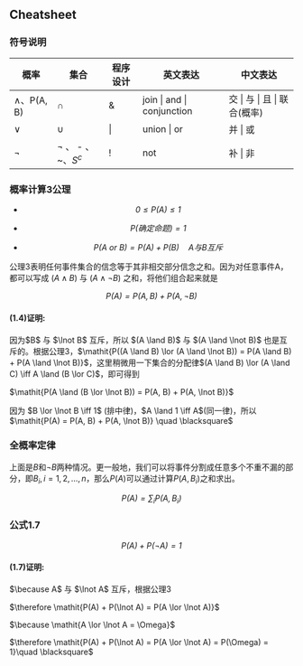 ## Cheatsheet

### 符号说明

| 概率             | 集合                    | 程序设计 | 英文表达                   | 中文表达                     |
| ---------------- | ----------------------- | -------- | -------------------------- | ---------------------------- |
| $\land$、P(A, B) | $\cap$                  | &        | join \| and \| conjunction | 交 \| 与 \| 且 \| 联合(概率) |
| $\lor$           | $\cup$                  | \|       | union \| or                | 并 \| 或                     |
| $\lnot$          | $\lnot$ 、 - 、~、$S^c$ | !        | not                        | 补 \| 非                     |



### 概率计算3公理

* $$\tag{1.1} \mathit{0 \le P(A) \le1}$$

* $$\tag{1.2}\mathit{P(确定命题)  = 1} $$
* $$\tag{1.3}\mathit{P(A\ or\ B) = P(A) + P(B) } \quad A与B互斥$$

公理3表明任何事件集合的信念等于其非相交部分信念之和。因为对任意事件A，都可以写成 $(A \land B)$ 与 $(A \land \lnot B)$ 之和，将他们组合起来就是

$$\tag{1.4}\mathit{P(A) = P(A, B) + P(A, \lnot B)}$$ 

<div class="alert alert-success" role="alert">
  <h4 class="alert-heading">(1.4)证明:</h4>
    <p>因为$B$ 与 $\lnot B$ 互斥，所以 $(A \land B)$ 与 $(A \land \lnot B)$ 也是互斥的。根据公理3，$\mathit{P((A \land B) \lor (A \land \lnot B)) = P(A \land B) + P(A \land \lnot B)}$，这里稍微用一下集合的分配律$(A \land B) \lor (A \land C) \iff A \land (B \lor C)$，即可得到</p>
    <p>$\mathit{P(A \land (B \lor \lnot B)) = P(A, B) + P(A, \lnot B)}$</p>
	<p>因为 $B \lor \lnot B \iff 1$ (排中律)，$A \land 1 \iff A$(同一律)，所以 $\mathit{P(A) = P(A, B) + P(A, \lnot B)} \quad \blacksquare$</p>
</div>


### 全概率定律

上面是$B$和$\lnot B$两种情况。更一般地，我们可以将事件分割成任意多个不重不漏的部分，即$B_i, i=1, 2, \dots, n$，那么$P(A)$可以通过计算$P(A, B_i)$之和求出。

$$\tag{1.5}\mathit{P(A) = \sum_i P(A, B_i)}$$

### 公式1.7

$$\tag{1.7}\mathit{P(A) + P(\lnot A) = 1}$$

<div class="alert alert-success" role="alert">
  <h4 class="alert-heading">(1.7)证明:</h4>
    <p>$\because A$ 与 $\lnot A$ 互斥，根据公理3</p>
    <p>$\therefore \mathit{P(A) + P(\lnot A) = P(A \lor \lnot A)}$</p>
    <p>$\because \mathit{A \lor \lnot A = \Omega}$</p>
	<p>$\therefore \mathit{P(A) + P(\lnot A) = P(A \lor \lnot A) = P(\Omega) = 1}\quad \blacksquare$</p>
</div>
